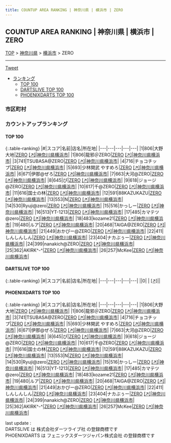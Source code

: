 ```yaml
---
title: COUNTUP AREA RANKING | 神奈川県 | 横浜市 | ZERO
---
```

## COUNTUP AREA RANKING | 神奈川県 | 横浜市 | ZERO

[TOP](/darts/rank/) > [神奈川県](/darts/rank/神奈川県/) > [横浜市](/darts/rank/神奈川県/横浜市/) > ZERO

___

<a href="https://twitter.com/share?ref_src=twsrc%5Etfw" data-text="COUNTUP AREA RANKING | 神奈川県横浜市ZERO" class="twitter-share-button" data-hashtags="DARTSLIVE,PHOENIXDARTS,darts,ダーツ" data-show-count="false">Tweet</a>

* [ランキング](#カウントアップランキング)
    * [TOP 100](#top-100)
    * [DARTSLIVE TOP 100](#dartslive-top-100)
    * [PHOENIXDARTS TOP 100](#phoenixdarts-top-100)

### 市区町村

<ul>

</ul>

### カウントアップランキング

#### TOP 100



{:.table-ranking}
|#|スコア|名前|店名|所在地|
|---|---|---|---|---|
|1|806|<span class="rank-name-pd">大野 大地</span>|<a href="/darts/rank/shops/67717.html">ZERO</a> <a href="https://vs.phoenixdarts.com/jp/shop/shopDetailInfo/s_67717?s_seq=67717">[↗]</a>|<a href="/darts/rank/神奈川県/横浜市">神奈川県横浜市</a>|
|1|806|<span class="rank-name-pd">龍邪＠ZERO</span>|<a href="/darts/rank/shops/67717.html">ZERO</a> <a href="https://vs.phoenixdarts.com/jp/shop/shopDetailInfo/s_67717?s_seq=67717">[↗]</a>|<a href="/darts/rank/神奈川県/横浜市">神奈川県横浜市</a>|
|3|741|<span class="rank-name-pd">TSUBASA@ZERO</span>|<a href="/darts/rank/shops/67717.html">ZERO</a> <a href="https://vs.phoenixdarts.com/jp/shop/shopDetailInfo/s_67717?s_seq=67717">[↗]</a>|<a href="/darts/rank/神奈川県/横浜市">神奈川県横浜市</a>|
|4|716|<span class="rank-name-pd">チョコチップ</span>|<a href="/darts/rank/shops/67717.html">ZERO</a> <a href="https://vs.phoenixdarts.com/jp/shop/shopDetailInfo/s_67717?s_seq=67717">[↗]</a>|<a href="/darts/rank/神奈川県/横浜市">神奈川県横浜市</a>|
|5|693|<span class="rank-name-pd">少林開武 やすめろ</span>|<a href="/darts/rank/shops/67717.html">ZERO</a> <a href="https://vs.phoenixdarts.com/jp/shop/shopDetailInfo/s_67717?s_seq=67717">[↗]</a>|<a href="/darts/rank/神奈川県/横浜市">神奈川県横浜市</a>|
|6|671|<span class="rank-name-pd">伊那@ぜろ</span>|<a href="/darts/rank/shops/67717.html">ZERO</a> <a href="https://vs.phoenixdarts.com/jp/shop/shopDetailInfo/s_67717?s_seq=67717">[↗]</a>|<a href="/darts/rank/神奈川県/横浜市">神奈川県横浜市</a>|
|7|663|<span class="rank-name-pd">大河@ZERO</span>|<a href="/darts/rank/shops/67717.html">ZERO</a> <a href="https://vs.phoenixdarts.com/jp/shop/shopDetailInfo/s_67717?s_seq=67717">[↗]</a>|<a href="/darts/rank/神奈川県/横浜市">神奈川県横浜市</a>|
|8|645|<span class="rank-name-pd">ぴ</span>|<a href="/darts/rank/shops/67717.html">ZERO</a> <a href="https://vs.phoenixdarts.com/jp/shop/shopDetailInfo/s_67717?s_seq=67717">[↗]</a>|<a href="/darts/rank/神奈川県/横浜市">神奈川県横浜市</a>|
|9|618|<span class="rank-name-pd">ジョージ@ZERO</span>|<a href="/darts/rank/shops/67717.html">ZERO</a> <a href="https://vs.phoenixdarts.com/jp/shop/shopDetailInfo/s_67717?s_seq=67717">[↗]</a>|<a href="/darts/rank/神奈川県/横浜市">神奈川県横浜市</a>|
|10|617|<span class="rank-name-pd">千@ZERO</span>|<a href="/darts/rank/shops/67717.html">ZERO</a> <a href="https://vs.phoenixdarts.com/jp/shop/shopDetailInfo/s_67717?s_seq=67717">[↗]</a>|<a href="/darts/rank/神奈川県/横浜市">神奈川県横浜市</a>|
|11|616|<span class="rank-name-pd">国士の林</span>|<a href="/darts/rank/shops/67717.html">ZERO</a> <a href="https://vs.phoenixdarts.com/jp/shop/shopDetailInfo/s_67717?s_seq=67717">[↗]</a>|<a href="/darts/rank/神奈川県/横浜市">神奈川県横浜市</a>|
|12|591|<span class="rank-name-pd">88KAZUKAZU</span>|<a href="/darts/rank/shops/67717.html">ZERO</a> <a href="https://vs.phoenixdarts.com/jp/shop/shopDetailInfo/s_67717?s_seq=67717">[↗]</a>|<a href="/darts/rank/神奈川県/横浜市">神奈川県横浜市</a>|
|13|553|<span class="rank-name-pd">N</span>|<a href="/darts/rank/shops/67717.html">ZERO</a> <a href="https://vs.phoenixdarts.com/jp/shop/shopDetailInfo/s_67717?s_seq=67717">[↗]</a>|<a href="/darts/rank/神奈川県/横浜市">神奈川県横浜市</a>|
|14|530|<span class="rank-name-pd">Ryuji@zero</span>|<a href="/darts/rank/shops/67717.html">ZERO</a> <a href="https://vs.phoenixdarts.com/jp/shop/shopDetailInfo/s_67717?s_seq=67717">[↗]</a>|<a href="/darts/rank/神奈川県/横浜市">神奈川県横浜市</a>|
|15|516|<span class="rank-name-pd">かっしー</span>|<a href="/darts/rank/shops/67717.html">ZERO</a> <a href="https://vs.phoenixdarts.com/jp/shop/shopDetailInfo/s_67717?s_seq=67717">[↗]</a>|<a href="/darts/rank/神奈川県/横浜市">神奈川県横浜市</a>|
|16|513|<span class="rank-name-pd">YT-1213</span>|<a href="/darts/rank/shops/67717.html">ZERO</a> <a href="https://vs.phoenixdarts.com/jp/shop/shopDetailInfo/s_67717?s_seq=67717">[↗]</a>|<a href="/darts/rank/神奈川県/横浜市">神奈川県横浜市</a>|
|17|485|<span class="rank-name-pd">カマテツ@zero</span>|<a href="/darts/rank/shops/67717.html">ZERO</a> <a href="https://vs.phoenixdarts.com/jp/shop/shopDetailInfo/s_67717?s_seq=67717">[↗]</a>|<a href="/darts/rank/神奈川県/横浜市">神奈川県横浜市</a>|
|18|483|<span class="rank-name-pd">kozame21</span>|<a href="/darts/rank/shops/67717.html">ZERO</a> <a href="https://vs.phoenixdarts.com/jp/shop/shopDetailInfo/s_67717?s_seq=67717">[↗]</a>|<a href="/darts/rank/神奈川県/横浜市">神奈川県横浜市</a>|
|19|480|<span class="rank-name-pd">ルア</span>|<a href="/darts/rank/shops/67717.html">ZERO</a> <a href="https://vs.phoenixdarts.com/jp/shop/shopDetailInfo/s_67717?s_seq=67717">[↗]</a>|<a href="/darts/rank/神奈川県/横浜市">神奈川県横浜市</a>|
|20|468|<span class="rank-name-pd">TAIGA@ZERO</span>|<a href="/darts/rank/shops/67717.html">ZERO</a> <a href="https://vs.phoenixdarts.com/jp/shop/shopDetailInfo/s_67717?s_seq=67717">[↗]</a>|<a href="/darts/rank/神奈川県/横浜市">神奈川県横浜市</a>|
|21|449|<span class="rank-name-pd">おかぴー@ZERO</span>|<a href="/darts/rank/shops/67717.html">ZERO</a> <a href="https://vs.phoenixdarts.com/jp/shop/shopDetailInfo/s_67717?s_seq=67717">[↗]</a>|<a href="/darts/rank/神奈川県/横浜市">神奈川県横浜市</a>|
|22|411|<span class="rank-name-pd">しんしんしん</span>|<a href="/darts/rank/shops/67717.html">ZERO</a> <a href="https://vs.phoenixdarts.com/jp/shop/shopDetailInfo/s_67717?s_seq=67717">[↗]</a>|<a href="/darts/rank/神奈川県/横浜市">神奈川県横浜市</a>|
|23|404|<span class="rank-name-pd">ナカぶぅー</span>|<a href="/darts/rank/shops/67717.html">ZERO</a> <a href="https://vs.phoenixdarts.com/jp/shop/shopDetailInfo/s_67717?s_seq=67717">[↗]</a>|<a href="/darts/rank/神奈川県/横浜市">神奈川県横浜市</a>|
|24|399|<span class="rank-name-pd">nanakich@ZERO</span>|<a href="/darts/rank/shops/67717.html">ZERO</a> <a href="https://vs.phoenixdarts.com/jp/shop/shopDetailInfo/s_67717?s_seq=67717">[↗]</a>|<a href="/darts/rank/神奈川県/横浜市">神奈川県横浜市</a>|
|25|362|<span class="rank-name-pd">AKIRK^-^</span>|<a href="/darts/rank/shops/67717.html">ZERO</a> <a href="https://vs.phoenixdarts.com/jp/shop/shopDetailInfo/s_67717?s_seq=67717">[↗]</a>|<a href="/darts/rank/神奈川県/横浜市">神奈川県横浜市</a>|
|26|257|<span class="rank-name-pd">McKee</span>|<a href="/darts/rank/shops/67717.html">ZERO</a> <a href="https://vs.phoenixdarts.com/jp/shop/shopDetailInfo/s_67717?s_seq=67717">[↗]</a>|<a href="/darts/rank/神奈川県/横浜市">神奈川県横浜市</a>|


#### DARTSLIVE TOP 100



{:.table-ranking}
|#|スコア|名前|店名|所在地|
|---|---|---|---|---|
||0|<span class="rank-name-dl"> </span>|<a href="/darts/rank/shops/.html"></a> <a href="">[↗]</a>|<a href="/darts/rank//"></a>|


#### PHOENIXDARTS TOP 100



{:.table-ranking}
|#|スコア|名前|店名|所在地|
|---|---|---|---|---|
|1|806|<span class="rank-name-pd">大野 大地</span>|<a href="/darts/rank/shops/67717.html">ZERO</a> <a href="https://vs.phoenixdarts.com/jp/shop/shopDetailInfo/s_67717?s_seq=67717">[↗]</a>|<a href="/darts/rank/神奈川県/横浜市">神奈川県横浜市</a>|
|1|806|<span class="rank-name-pd">龍邪＠ZERO</span>|<a href="/darts/rank/shops/67717.html">ZERO</a> <a href="https://vs.phoenixdarts.com/jp/shop/shopDetailInfo/s_67717?s_seq=67717">[↗]</a>|<a href="/darts/rank/神奈川県/横浜市">神奈川県横浜市</a>|
|3|741|<span class="rank-name-pd">TSUBASA@ZERO</span>|<a href="/darts/rank/shops/67717.html">ZERO</a> <a href="https://vs.phoenixdarts.com/jp/shop/shopDetailInfo/s_67717?s_seq=67717">[↗]</a>|<a href="/darts/rank/神奈川県/横浜市">神奈川県横浜市</a>|
|4|716|<span class="rank-name-pd">チョコチップ</span>|<a href="/darts/rank/shops/67717.html">ZERO</a> <a href="https://vs.phoenixdarts.com/jp/shop/shopDetailInfo/s_67717?s_seq=67717">[↗]</a>|<a href="/darts/rank/神奈川県/横浜市">神奈川県横浜市</a>|
|5|693|<span class="rank-name-pd">少林開武 やすめろ</span>|<a href="/darts/rank/shops/67717.html">ZERO</a> <a href="https://vs.phoenixdarts.com/jp/shop/shopDetailInfo/s_67717?s_seq=67717">[↗]</a>|<a href="/darts/rank/神奈川県/横浜市">神奈川県横浜市</a>|
|6|671|<span class="rank-name-pd">伊那@ぜろ</span>|<a href="/darts/rank/shops/67717.html">ZERO</a> <a href="https://vs.phoenixdarts.com/jp/shop/shopDetailInfo/s_67717?s_seq=67717">[↗]</a>|<a href="/darts/rank/神奈川県/横浜市">神奈川県横浜市</a>|
|7|663|<span class="rank-name-pd">大河@ZERO</span>|<a href="/darts/rank/shops/67717.html">ZERO</a> <a href="https://vs.phoenixdarts.com/jp/shop/shopDetailInfo/s_67717?s_seq=67717">[↗]</a>|<a href="/darts/rank/神奈川県/横浜市">神奈川県横浜市</a>|
|8|645|<span class="rank-name-pd">ぴ</span>|<a href="/darts/rank/shops/67717.html">ZERO</a> <a href="https://vs.phoenixdarts.com/jp/shop/shopDetailInfo/s_67717?s_seq=67717">[↗]</a>|<a href="/darts/rank/神奈川県/横浜市">神奈川県横浜市</a>|
|9|618|<span class="rank-name-pd">ジョージ@ZERO</span>|<a href="/darts/rank/shops/67717.html">ZERO</a> <a href="https://vs.phoenixdarts.com/jp/shop/shopDetailInfo/s_67717?s_seq=67717">[↗]</a>|<a href="/darts/rank/神奈川県/横浜市">神奈川県横浜市</a>|
|10|617|<span class="rank-name-pd">千@ZERO</span>|<a href="/darts/rank/shops/67717.html">ZERO</a> <a href="https://vs.phoenixdarts.com/jp/shop/shopDetailInfo/s_67717?s_seq=67717">[↗]</a>|<a href="/darts/rank/神奈川県/横浜市">神奈川県横浜市</a>|
|11|616|<span class="rank-name-pd">国士の林</span>|<a href="/darts/rank/shops/67717.html">ZERO</a> <a href="https://vs.phoenixdarts.com/jp/shop/shopDetailInfo/s_67717?s_seq=67717">[↗]</a>|<a href="/darts/rank/神奈川県/横浜市">神奈川県横浜市</a>|
|12|591|<span class="rank-name-pd">88KAZUKAZU</span>|<a href="/darts/rank/shops/67717.html">ZERO</a> <a href="https://vs.phoenixdarts.com/jp/shop/shopDetailInfo/s_67717?s_seq=67717">[↗]</a>|<a href="/darts/rank/神奈川県/横浜市">神奈川県横浜市</a>|
|13|553|<span class="rank-name-pd">N</span>|<a href="/darts/rank/shops/67717.html">ZERO</a> <a href="https://vs.phoenixdarts.com/jp/shop/shopDetailInfo/s_67717?s_seq=67717">[↗]</a>|<a href="/darts/rank/神奈川県/横浜市">神奈川県横浜市</a>|
|14|530|<span class="rank-name-pd">Ryuji@zero</span>|<a href="/darts/rank/shops/67717.html">ZERO</a> <a href="https://vs.phoenixdarts.com/jp/shop/shopDetailInfo/s_67717?s_seq=67717">[↗]</a>|<a href="/darts/rank/神奈川県/横浜市">神奈川県横浜市</a>|
|15|516|<span class="rank-name-pd">かっしー</span>|<a href="/darts/rank/shops/67717.html">ZERO</a> <a href="https://vs.phoenixdarts.com/jp/shop/shopDetailInfo/s_67717?s_seq=67717">[↗]</a>|<a href="/darts/rank/神奈川県/横浜市">神奈川県横浜市</a>|
|16|513|<span class="rank-name-pd">YT-1213</span>|<a href="/darts/rank/shops/67717.html">ZERO</a> <a href="https://vs.phoenixdarts.com/jp/shop/shopDetailInfo/s_67717?s_seq=67717">[↗]</a>|<a href="/darts/rank/神奈川県/横浜市">神奈川県横浜市</a>|
|17|485|<span class="rank-name-pd">カマテツ@zero</span>|<a href="/darts/rank/shops/67717.html">ZERO</a> <a href="https://vs.phoenixdarts.com/jp/shop/shopDetailInfo/s_67717?s_seq=67717">[↗]</a>|<a href="/darts/rank/神奈川県/横浜市">神奈川県横浜市</a>|
|18|483|<span class="rank-name-pd">kozame21</span>|<a href="/darts/rank/shops/67717.html">ZERO</a> <a href="https://vs.phoenixdarts.com/jp/shop/shopDetailInfo/s_67717?s_seq=67717">[↗]</a>|<a href="/darts/rank/神奈川県/横浜市">神奈川県横浜市</a>|
|19|480|<span class="rank-name-pd">ルア</span>|<a href="/darts/rank/shops/67717.html">ZERO</a> <a href="https://vs.phoenixdarts.com/jp/shop/shopDetailInfo/s_67717?s_seq=67717">[↗]</a>|<a href="/darts/rank/神奈川県/横浜市">神奈川県横浜市</a>|
|20|468|<span class="rank-name-pd">TAIGA@ZERO</span>|<a href="/darts/rank/shops/67717.html">ZERO</a> <a href="https://vs.phoenixdarts.com/jp/shop/shopDetailInfo/s_67717?s_seq=67717">[↗]</a>|<a href="/darts/rank/神奈川県/横浜市">神奈川県横浜市</a>|
|21|449|<span class="rank-name-pd">おかぴー@ZERO</span>|<a href="/darts/rank/shops/67717.html">ZERO</a> <a href="https://vs.phoenixdarts.com/jp/shop/shopDetailInfo/s_67717?s_seq=67717">[↗]</a>|<a href="/darts/rank/神奈川県/横浜市">神奈川県横浜市</a>|
|22|411|<span class="rank-name-pd">しんしんしん</span>|<a href="/darts/rank/shops/67717.html">ZERO</a> <a href="https://vs.phoenixdarts.com/jp/shop/shopDetailInfo/s_67717?s_seq=67717">[↗]</a>|<a href="/darts/rank/神奈川県/横浜市">神奈川県横浜市</a>|
|23|404|<span class="rank-name-pd">ナカぶぅー</span>|<a href="/darts/rank/shops/67717.html">ZERO</a> <a href="https://vs.phoenixdarts.com/jp/shop/shopDetailInfo/s_67717?s_seq=67717">[↗]</a>|<a href="/darts/rank/神奈川県/横浜市">神奈川県横浜市</a>|
|24|399|<span class="rank-name-pd">nanakich@ZERO</span>|<a href="/darts/rank/shops/67717.html">ZERO</a> <a href="https://vs.phoenixdarts.com/jp/shop/shopDetailInfo/s_67717?s_seq=67717">[↗]</a>|<a href="/darts/rank/神奈川県/横浜市">神奈川県横浜市</a>|
|25|362|<span class="rank-name-pd">AKIRK^-^</span>|<a href="/darts/rank/shops/67717.html">ZERO</a> <a href="https://vs.phoenixdarts.com/jp/shop/shopDetailInfo/s_67717?s_seq=67717">[↗]</a>|<a href="/darts/rank/神奈川県/横浜市">神奈川県横浜市</a>|
|26|257|<span class="rank-name-pd">McKee</span>|<a href="/darts/rank/shops/67717.html">ZERO</a> <a href="https://vs.phoenixdarts.com/jp/shop/shopDetailInfo/s_67717?s_seq=67717">[↗]</a>|<a href="/darts/rank/神奈川県/横浜市">神奈川県横浜市</a>|


<div class="footer border-top border-gray-light mt-5 pt-3 text-right text-gray">
    last update : <span style="font-weight: italic" id="foot_last_modified"></span><br />
    DARTSLIVE は 株式会社ダーツライブ社 の登録商標です<br />
    PHOENIXDARTS は フェニックスダーツジャパン株式会社 の登録商標です<br />
</div>

<script src="https://cdnjs.cloudflare.com/ajax/libs/jquery.tablesorter/2.31.3/js/jquery.tablesorter.min.js" integrity="sha512-qzgd5cYSZcosqpzpn7zF2ZId8f/8CHmFKZ8j7mU4OUXTNRd5g+ZHBPsgKEwoqxCtdQvExE5LprwwPAgoicguNg==" crossorigin="anonymous" referrerpolicy="no-referrer"></script>
<link rel="stylesheet" href="https://cdnjs.cloudflare.com/ajax/libs/jquery.tablesorter/2.31.3/css/theme.default.min.css" integrity="sha512-wghhOJkjQX0Lh3NSWvNKeZ0ZpNn+SPVXX1Qyc9OCaogADktxrBiBdKGDoqVUOyhStvMBmJQ8ZdMHiR3wuEq8+w==" crossorigin="anonymous" referrerpolicy="no-referrer" />
<script>
$(function() {
    $(".table-ranking").tablesorter({sortList:[[0, 0]]});
    $("#foot_last_modified").text(formatDate(new Date(document.lastModified), 'yyyy-MM-dd HH:mm:ss'));
});
</script>

<script async src="https://platform.twitter.com/widgets.js" charset="utf-8"></script>